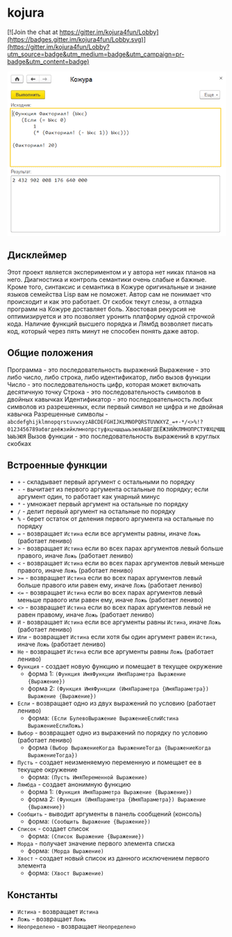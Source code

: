 # kojura

[![Join the chat at https://gitter.im/kojura4fun/Lobby](https://badges.gitter.im/kojura4fun/Lobby.svg)](https://gitter.im/kojura4fun/Lobby?utm_source=badge&utm_medium=badge&utm_campaign=pr-badge&utm_content=badge)

![kojura](img/img.png)

## Дисклеймер
Этот проект является экспериментом и у автора нет никах планов на него. Диагностика и контроль семантики очень слабые и бажные.
Кроме того, синтаксис и семантика в Кожуре оригинальные и знание языков семейства Lisp вам не поможет.
Автор сам не понимает что происходит и как это работает. От скобок текут слезы, а отладка программ на Кожуре доставляет боль.
Хвостовая рекурсия не оптимизируется и это позволяет уронить платформу одной строчкой кода.
Наличие функций высшего порядка и Лямбд возволяет писать код, который через пять минут не способен понять даже автор.

## Общие положения
Программа - это последовательность выражений
Выражение - это либо число, либо строка, либо идентификатор, либо вызов функции
Число - это последовательность цифр, которая может включать десятичную точку
Строка - это последовательность символов в двойных кавычках
Идентификатор - это последовательность любых символов из разрешенных, если первый символ не цифра и не двойная кавычка
Разрешенные символы - `abcdefghijklmnopqrstuvwxyzABCDEFGHIJKLMNOPQRSTUVWXYZ_=+-*/<>%!?0123456789абвгдеёжзийклмнопрстуфхцчшщъыьэюяАБВГДЕЁЖЗИЙКЛМНОПРСТУФХЦЧШЩЪЫЬЭЮЯ`
Вызов функции - это последовательность выражений в круглых скобках
## Встроенные функции

* `+` - складывает первый аргумент с остальными по порядку
* `-` - вычитает из первого аргумента остальные по порядку; если аргумент один, то работает как унарный минус
* `*` - умножает первый аргумент на остальные по порядку
* `/` - делит первый аргумент на остальные по порядку
* `%` - берет остаток от деления первого аргумента на остальные по порядку
* `=` - возвращает `Истина` если все аргументы равны, иначе `Ложь` (работает лениво)
* `>` - возвращает `Истина` если во всех парах аргументов левый больше правого, иначе `Ложь` (работает лениво)
* `<` - возвращает `Истина` если во всех парах аргументов левый меньше правого, иначе `Ложь` (работает лениво)
* `>=` - возвращает `Истина` если во всех парах аргументов левый больше правого или равен ему, иначе `Ложь` (работает лениво)
* `<=` - возвращает `Истина` если во всех парах аргументов левый меньше правого или равен ему, иначе `Ложь` (работает лениво)
* `<>` - возвращает `Истина` если во всех парах аргументов левый не равен правому, иначе `Ложь` (работает лениво)
* `И` - возвращает `Истина` если все аргументы равны `Истина`, иначе `Ложь` (работает лениво)
* `Или` - возвращает `Истина` если хотя бы один аргумент равен `Истина`, иначе `Ложь` (работает лениво)
* `Не` - возвращает `Истина` если все аргументы равны `Ложь` (работает лениво)
* `Функция` - создает новую функцию и помещает в текущее окружение
  * форма 1: `(Функция ИмяФункции ИмяПараметра Выражение {Выражение})`
  * форма 2: `(Функция ИмяФункции (ИмяПараметра {ИмяПараметра}) Выражение {Выражение})`
* `Если` - возвращает одно из двух выражений по условию (работает лениво)
  * форма: `(Если БулевоВыражение ВыражениеЕслиИстина ВыражениеЕслиЛожь)`
* `Выбор` - возвращает одно из выражений по порядку по условию (работает лениво)
  * форма `(Выбор ВыражениеКогда ВыражениеТогда {ВыражениеКогда ВыражениеТогда})`
* `Пусть` - создает неизменяемую переменную и помещает ее в текущее окружение
  * форма: `(Пусть ИмяПеременной Выражение)`
* `Лямбда` - создает анонимную функцию
  * форма 1: `(Функция ИмяПараметра Выражение {Выражение})`
  * форма 2: `(Функция (ИмяПараметра {ИмяПараметра}) Выражение {Выражение})`
* `Сообщить` - выводит аргументы в панель сообщений (консоль)
  * форма: `(Сообщить Выражение {Выражение})`
* `Список` - создает список
  * форма: `(Список Выражение {Выражение})`
* `Морда` - получает значение первого элемента списка
  * форма: `(Морда Выражение)`
* `Хвост` - создает новый список из данного исключением первого элемента
  * форма: `(Хвост Выражение)`

## Константы

* `Истина` - возвращает `Истина`
* `Ложь` - возвращает `Ложь`
* `Неопределено` - возвращает `Неопределено`